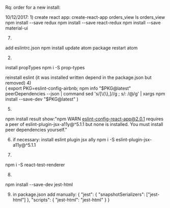 Rq: order for a new install:


10/12/2017:
1)
create react app:
  create-react-app orders_view
  ls orders_view
  npm install --save redux
  npm install --save react-redux
  npm install --save material-ui

7)
add eslintrc.json
  npm install
  update atom package
  restart atom

2)
install propTypes
  npm i -S prop-types

reinstall eslint (it was installed written depend in the package.json but removed)
4)  
(
  export PKG=eslint-config-airbnb;
  npm info "$PKG@latest" peerDependencies --json | command sed 's/[\{\},]//g ; s/: /@/g' | xargs npm install --save-dev "$PKG@latest"
  )

5)
npm install
  result show:"npm WARN eslint-config-react-app@2.0.1 requires a peer of eslint-plugin-jsx-a11y@^5.1.1 but none is installed. You must install peer dependencies yourself."

6) if necessary:
install eslint plugin jsx ally
  npm i -S eslint-plugin-jsx-a11y@^5.1.1

3)
npm i -S react-test-renderer

8)
npm install --save-dev jest-html

9) in package.json add manually:
{
  "jest": {
    "snapshotSerializers": ["jest-html"]
  },
  "scripts": {
    "jest-html": "jest-html"
  }
}

